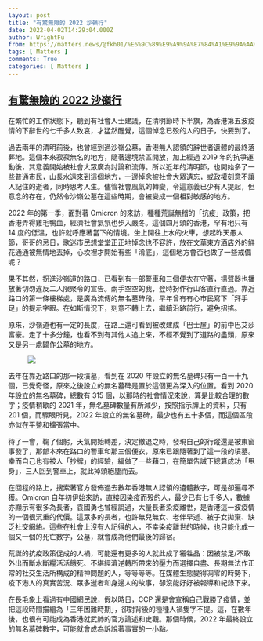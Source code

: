 ```yaml
---
layout: post
title: "有驚無險的 2022 沙嶺行"
date: 2022-04-02T14:29:04.000Z
author: WrightFu
from: https://matters.news/@fkh01/%E6%9C%89%E9%A9%9A%E7%84%A1%E9%9A%AA%E7%9A%84-2022-%E6%B2%99%E5%B6%BA%E8%A1%8C-bafyreidsmttlwdi5s36vpjslypwz2m27yljldfsvlnurcbl7lyxdfx4emy
tags: [ Matters ]
comments: True
categories: [ Matters ]
---
```

<!--1648909744000-->
[有驚無險的 2022 沙嶺行](https://matters.news/@fkh01/%E6%9C%89%E9%A9%9A%E7%84%A1%E9%9A%AA%E7%9A%84-2022-%E6%B2%99%E5%B6%BA%E8%A1%8C-bafyreidsmttlwdi5s36vpjslypwz2m27yljldfsvlnurcbl7lyxdfx4emy)
------

<div>
<p>在繁忙的工作狀態下，聽到有社會人士建議，在清明節時下半旗，為香港第五波疫情的下辭世的七千多人致哀，才猛然醒覺，這個悼念已殁的人的日子，快要到了。</p><p>過去兩年的清明前後，也曾經到過沙嶺公墓，香港無人認領的辭世者遺體的最終落葬地。這個本來寂寂無名的地方，隨著邊境禁區開放，加上經過 2019 年的抗爭運動後，其意義開始被社會大眾廣為討論和流傳。所以近年的清明節，也開始多了一些普通市民，山長水遠來到這個地方，一邊悼念被社會大眾遺忘，或政權刻意不讓人記住的逝者，同時思考人生。儘管社會風氣的轉變，令這意義已少有人提起，但意念的存在，仍然令沙嶺公墓在這些時期，會被變成一個相對敏感的地方。</p><p>2022 年的第一季，面對著 Omicron 的來訪，種種荒誕無稽的「抗疫」政策，把香港弄得雞毛鴨血，經濟社會氣氛也步入嚴冬。這個四月頭的香港，罕有地只有 14 度的低溫，也許就呼應著當下的情境。坐上開往上水的火車，想起昨天愚人節，哥哥的忌日，歌迷市民想堂堂正正地悼念也不容許，放在文華東方酒店外的鮮花通通被無情地丟掉，心坎裡才開始有些「淆底」，這個地方會否也做了一些戒備呢？</p><p>果不其然，拐進沙嶺道的路口，已看到有一部警車和三個便衣在守著，揚聲器也播放著切勿違反二人限聚令的宣告。兩手空空的我，登時扮作行山客直行直過。靠近路口的第一條樓梯處，是廣為流傳的無名墓碑段，早年曾有有心市民寫下「拜手足」的提示字眼。在如斯情況下，刻意不轉上去，繼續沿路前行，避免招搖。</p><p>原來，沙嶺道也有一定的長度，在路上還可看到被改建成「巴士屋」的前中巴艾莎富豪。走了十多分鐘，也看不到有其他人追上來，不經不覺到了道路的盡頭，原來又是另一處闢作公墓的地方。</p><figure class="image"><img src="https://assets.matters.news/embed/084c7dc2-d54b-4933-ac98-e2143c95ac47.jpeg" data-asset-id="084c7dc2-d54b-4933-ac98-e2143c95ac47" referrerpolicy="no-referrer"><figcaption><span></span></figcaption></figure><p>去年在靠近路口的那一段墳墓，看到在 2020 年設立的無名墓碑只有一百一十九個，已覺奇怪，原來之後設立的無名墓碑是置於這個更為深入的位置。看到 2020 年設立的無名墓碑，總數有 315 個，以那時的社會情況來說，算是比較合理的數字；疫情稍歇的 2021 年，無名墓碑數量有所減少，按照指示牌上的資料，只有 201 個，而驟眼所見，2022 年設立的無名墓碑，最少也有五十多個，而這個區段亦似在平整和擴張當中。</p><p>待了一會，鞠了個躬，天氣開始轉差，決定撤退之時，發現自己的行蹤還是被東窗事發了，那部本來在路口的警車和那三個便衣，原來已跟隨著到了這一段的墳墓。幸而自己也有被人「抄牌」的經驗，編做了一些藉口，在簡單告誡下總算成功「甩身」，三人回到警車上，就此掉頭絕塵而去。</p><p>在回程的路上，搜索著官方發佈過去數年香港無人認領的遺體數字，可是卻遍尋不獲。Omicron 自年初伊始來訪，直接因染疫而殁的人，最少已有七千多人，數據亦顯示有很多為長者，袁國勇也曾經說過，大量長者染疫離世，是香港這一波疫情的一個很沉重的代價。這眾多的長者，也許無兒無女、老伴早逝、被子女拋棄、缺乏社交網絡。這些在社會上沒有人記得的人，不幸染疫離世的時候，也只能化成一個又一個的死亡數字，公墓，就會成為他們最後的歸宿。</p><p>荒誕的抗疫政策促成的人禍，可能還有更多的人就此成了犧牲品：因被禁足/不敢外出而斷水斷糧活活餓死、不堪經濟逆轉所帶來的壓力而選擇自盡、長期無法作正常的社交生活所構成的精神問題的人，等等等等。在媒體生態變得凋零的時勢下，疫下港人的真實苦況、眾多逝者和身邊人的故事，卻沒能好好被報導和紀錄下來。</p><p>在長毛象上看過有中國網民說，假以時日，CCP 還是會宣稱自己戰勝了疫情，並把這段時間描繪為「三年困難時期」，卻對背後的種種人禍隻字不提。這，在數年後，也很有可能成為香港就武肺的官方論述和史觀。那個時候，2022 年最終設立的無名墓碑數字，可能就會成為訴說著事實的一小點。</p>
</div>
